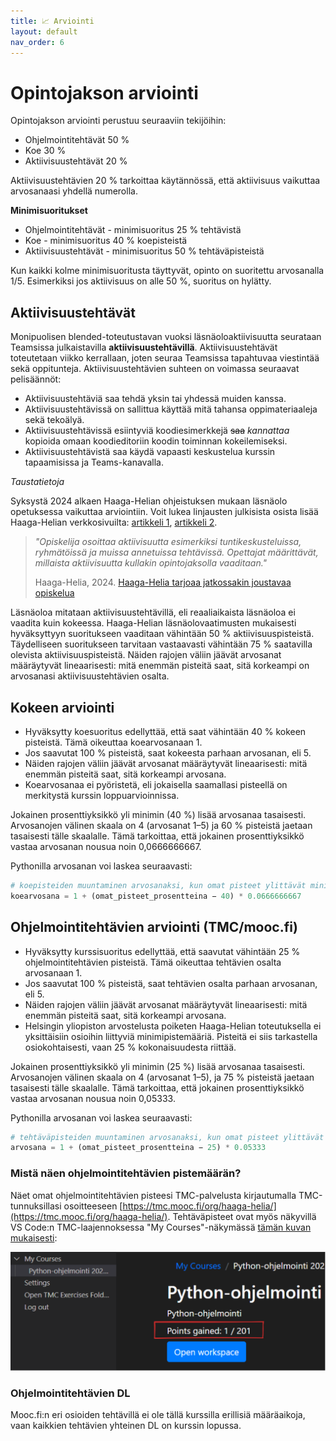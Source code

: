 ```yaml
---
title: 📈 Arviointi
layout: default
nav_order: 6
---
```


# Opintojakson arviointi

Opintojakson arviointi perustuu seuraaviin tekijöihin:

* Ohjelmointitehtävät 50 %
* Koe 30 %
* Aktiivisuustehtävät 20 %

Aktiivisuustehtävien 20 % tarkoittaa käytännössä, että aktiivisuus vaikuttaa arvosanaasi yhdellä numerolla.

**Minimisuoritukset**

* Ohjelmointitehtävät - minimisuoritus 25 % tehtävistä
* Koe - minimisuoritus 40 % koepisteistä
* Aktiivisuustehtävät - minimisuoritus 50 % tehtäväpisteistä

Kun kaikki kolme minimisuoritusta täyttyvät, opinto on suoritettu arvosanalla 1/5. Esimerkiksi jos aktiivisuus on alle 50 %, suoritus on hylätty.

## Aktiivisuustehtävät

Monipuolisen blended-toteutustavan vuoksi läsnäoloaktiivisuutta seurataan Teamsissa julkaistavilla **aktiivisuustehtävillä**. Aktiivisuustehtävät toteutetaan viikko kerrallaan, joten seuraa Teamsissa tapahtuvaa viestintää sekä oppitunteja. Aktiivisuustehtävien suhteen on voimassa seuraavat pelisäännöt:

* Aktiivisuustehtäviä saa tehdä yksin tai yhdessä muiden kanssa.
* Aktiivisuustehtävissä on sallittua käyttää mitä tahansa oppimateriaaleja sekä tekoälyä.
* Aktiivisuustehtävissä esiintyviä koodiesimerkkejä <del>saa</del> *kannattaa* kopioida omaan koodieditoriin koodin toiminnan kokeilemiseksi.
* Aktiivisuustehtävistä saa käydä vapaasti keskustelua kurssin tapaamisissa ja Teams-kanavalla.

*Taustatietoja*

Syksystä 2024 alkaen Haaga-Helian ohjeistuksen mukaan läsnäolo opetuksessa vaikuttaa arviointiin. Voit lukea linjausten julkisista osista lisää Haaga-Helian verkkosivuilta: [artikkeli 1](https://www.haaga-helia.fi/fi/ajankohtaista/uutiset/lasnaolosta-arvioinnin-edellytys-opintojaksoille-lisaa-elamaa-kampuksille), [artikkeli 2](https://www.haaga-helia.fi/fi/ajankohtaista/uutiset/haaga-helia-tarjoaa-jatkossakin-joustavaa-opiskelua-paivitetty-145).

> *"Opiskelija osoittaa aktiivisuutta esimerkiksi tuntikeskusteluissa, ryhmätöissä ja muissa annetuissa tehtävissä. Opettajat määrittävät, millaista aktiivisuutta kullakin opintojaksolla vaaditaan."*
>
> Haaga-Helia, 2024. [Haaga-Helia tarjoaa jatkossakin joustavaa opiskelua](https://www.haaga-helia.fi/fi/ajankohtaista/uutiset/haaga-helia-tarjoaa-jatkossakin-joustavaa-opiskelua-paivitetty-145)

Läsnäoloa mitataan aktiivisuustehtävillä, eli reaaliaikaista läsnäoloa ei vaadita kuin kokeessa. Haaga-Helian läsnäolovaatimusten mukaisesti hyväksyttyyn suoritukseen vaaditaan vähintään 50 % aktiivisuuspisteistä. Täydelliseen suoritukseen tarvitaan vastaavasti vähintään 75 % saatavilla olevista aktiivisuuspisteistä. Näiden rajojen väliin jäävät arvosanat määräytyvät lineaarisesti: mitä enemmän pisteitä saat, sitä korkeampi on arvosanasi aktiivisuustehtävien osalta.


## Kokeen arviointi

* Hyväksytty koesuoritus edellyttää, että saat vähintään 40 % kokeen pisteistä. Tämä oikeuttaa koearvosanaan 1.
* Jos saavutat 100 % pisteistä, saat kokeesta parhaan arvosanan, eli 5.
* Näiden rajojen väliin jäävät arvosanat määräytyvät lineaarisesti: mitä enemmän pisteitä saat, sitä korkeampi arvosana.
* Koearvosanaa ei pyöristetä, eli jokaisella saamallasi pisteellä on merkitystä kurssin loppuarvioinnissa.

Jokainen prosenttiyksikkö yli minimin (40 %) lisää arvosanaa tasaisesti. Arvosanojen välinen skaala on 4 (arvosanat 1–5) ja 60 % pisteistä jaetaan tasaisesti tälle skaalalle. Tämä tarkoittaa, että jokainen prosenttiyksikkö vastaa arvosanan nousua noin 0,0666666667.

Pythonilla arvosanan voi laskea seuraavasti:

```py
# koepisteiden muuntaminen arvosanaksi, kun omat pisteet ylittävät minimin
koearvosana = 1 + (omat_pisteet_prosentteina − 40) * 0.0666666667
```


## Ohjelmointitehtävien arviointi (TMC/mooc.fi)

* Hyväksytty kurssisuoritus edellyttää, että saavutat vähintään 25 % ohjelmointitehtävien pisteistä. Tämä oikeuttaa tehtävien osalta arvosanaan 1.
* Jos saavutat 100 % pisteistä, saat tehtävien osalta parhaan arvosanan, eli 5.
* Näiden rajojen väliin jäävät arvosanat määräytyvät lineaarisesti: mitä enemmän pisteitä saat, sitä korkeampi arvosana.
* Helsingin yliopiston arvostelusta poiketen Haaga-Helian toteutuksella ei yksittäisiin osioihin liittyviä minimipistemääriä. Pisteitä ei siis tarkastella osiokohtaisesti, vaan 25 % kokonaisuudesta riittää.

Jokainen prosenttiyksikkö yli minimin (25 %) lisää arvosanaa tasaisesti. Arvosanojen välinen skaala on 4 (arvosanat 1–5), ja 75 % pisteistä jaetaan tasaisesti tälle skaalalle. Tämä tarkoittaa, että jokainen prosenttiyksikkö vastaa arvosanan nousua noin 0,05333.

Pythonilla arvosanan voi laskea seuraavasti:

```py
# tehtäväpisteiden muuntaminen arvosanaksi, kun omat pisteet ylittävät minimin
arvosana = 1 + (omat_pisteet_prosentteina − 25) * 0.05333
```


### Mistä näen ohjelmointitehtävien pistemäärän?

Näet omat ohjelmointitehtävien pisteesi TMC-palvelusta kirjautumalla TMC-tunnuksillasi osoitteeseen [https://tmc.mooc.fi/org/haaga-helia/](https://tmc.mooc.fi/org/haaga-helia/). Tehtäväpisteet ovat myös näkyvillä VS Code:n TMC-laajennoksessa "My Courses"-näkymässä [tämän kuvan mukaisesti](/img/points-gained-tmc-plugin.png):

![My courses](/img/points-gained-tmc-plugin.png)


### Ohjelmointitehtävien DL

Mooc.fi:n eri osioiden tehtävillä ei ole tällä kurssilla erillisiä määräaikoja, vaan kaikkien tehtävien yhteinen DL on kurssin lopussa.

